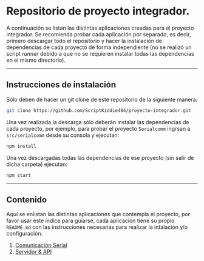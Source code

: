 # Repositorio de proyecto integrador.
A continuación se listan las distintas aplicaciones creadas para el proyecto integrador. Se recomienda probar cada aplicación por separado, es decir, primero descargar todo el repositorio y hacer la instalación de dependencias de cada proyecto de forma independiente (no se realizó un script *runner* debido a que no se requieren instalar todas las dependencias en el mismo directorio).

***

## Instrucciones de instalación
Sólo deben de hacer un git clone de este repositorio de la siguiente manera:

```bash
git clone https://github.com/ScriptKiddie404/proyecto-integrador.git
```

Una vez realizada la descarga sólo deberán instalar las dependencias de cada proyecto, por ejemplo, para probar el proyecto `Serialcomm` ingrsan a `src/serialcomm` desde su consola y ejecutan:

```bash
npm install
```

Una vez descargadas todas las dependencias de ese proyecto (sin salir de dicha carpeta) ejecutan:

```bash
npm start
```

***
## Contenido
Aquí se enlistan las distintas aplicaciones que contempla el proyecto, por favor usar este índice para guiarse, cada aplicación tiene su propio `README.md` con las instrucciones necesarias para realizar la intalación y/o configuración.
1. [Comunicación Serial](src/serialcomm/README.md)
2. [Servidor & API](src/server/README.md)